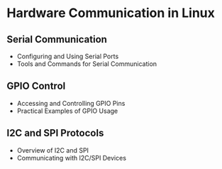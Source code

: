 # Hardware Communication in Linux

## Serial Communication
- Configuring and Using Serial Ports
- Tools and Commands for Serial Communication

## GPIO Control
- Accessing and Controlling GPIO Pins
- Practical Examples of GPIO Usage

## I2C and SPI Protocols
- Overview of I2C and SPI
- Communicating with I2C/SPI Devices
